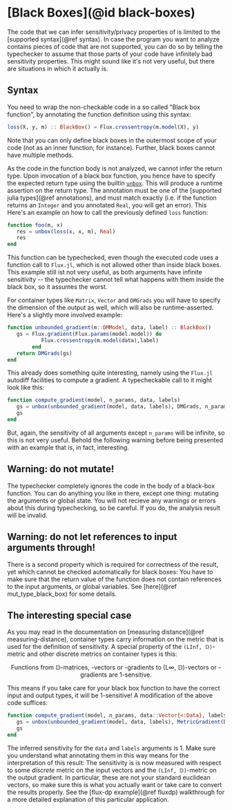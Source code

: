 
# [Black Boxes](@id black-boxes)
The code that we can infer sensitivity/privacy properties of is limited to the [supported syntax](@ref syntax). In case the program you want to analyze contains pieces of code that are not supported, you can do so by telling the typechecker to assume that those parts of your code have infinitely bad sensitivity properties. This might sound like it's not very useful, but there are situations in which it actually is.

## Syntax
You need to wrap the non-checkable code in a so called "Black box function", by annotating the function definition using this syntax:
```julia
loss(X, y, m) :: BlackBox() = Flux.crossentropy(m.model(X), y)
```
Note that you can only define black boxes in the outermost scope of your code (not as an inner function, for instance). Further, black boxes cannot have multiple methods.

As the code in the function body is not analyzed, we cannot infer the return type. Upon invocation of a black box function, you hence have to specify the expected return type using the builtin [`unbox`](@ref). This will produce a runtime assertion on the return type. The annotation must be one of the [supported julia types](@ref annotations), and must match exactly (i.e. if the function returns an `Integer` and you annotated `Real`, you will get an error). This  Here's an example on how to call the previously defined `loss` function:
```julia
function foo(m, x)
   res = unbox(loss(x, x, m), Real)
   res
end
```
This function can be typechecked, even though the executed code uses a function call to `Flux.jl`, which is not allowed other than inside black boxes. This example still ist not very useful, as both arguments have infinite sensitivity -- the typechecker cannot tell what happens with them inside the black box, so it assumes the worst.

For container types like `Matrix`, `Vector` and `DMGrads` you will have to specify the dimension of the output as well, which will also be runtime-asserted. Here's a slightly more involved example:
```julia
function unbounded_gradient(m::DMModel, data, label) :: BlackBox()
   gs = Flux.gradient(Flux.params(model.model)) do
           Flux.crossentropy(m.model(data),label)
        end
   return DMGrads(gs)
end
```
This already does something quite interesting, namely using the `Flux.jl` autodiff facilities to compute a gradient. A typecheckable call to it might look like this:
```julia
function compute_gradient(model, n_params, data, labels)
   gs = unbox(unbounded_gradient(model, data, labels), DMGrads, n_params)
   gs
end
```
But, again, the sensitivity of all arguments except `n_params` will be infinite, so this is not very useful. Behold the following warning before being presented with an example that is, in fact, interesting.

## Warning: do not mutate!
The typechecker completely ignores the code in the body of a black-box function. You can do anything you like in there, except one thing: mutating the arguments or global state. You will not recieve any warnings or errors about this during typechecking, so be careful. If you do, the analysis result will be invalid.

## Warning: do not let references to input arguments through!
There is a second property which is required for correctness of the result, yet which cannot be checked
automatically for black boxes: You have to make sure that the return value of the function does not
contain references to the input arguments, or global variables. See [here](@ref mut_type_black_box) for some details.


## The interesting special case
As you may read in the documentation on [measuring distance](@ref measuring-distance), container types carry information on the metric that is used for the definition of sensitivity. A special property of the `(LInf, 𝔻)`-metric and other discrete metrics on container types is this:
```math
\text{Functions from 𝔻-matrices, -vectors or -gradients to (L∞, 𝔻)-vectors or -gradients are 1-sensitive.}
```

This means if you take care for your black box function to have the correct input and output types, it will be 1-sensitive! A modification of the above code suffices:
```julia
function compute_gradient(model, n_params, data::Vector{<:Data}, labels::Vector{<:Data})
   gs = unbox(unbounded_gradient(model, data, labels), MetricGradient(Data, LInf), n_params)
   gs
end
```
The inferred sensitivity for the `data` and `labels` arguments is 1. Make sure you understand what annotating them in this way means for the interpretation of this result: The sensitivity is is now measured with respect to some *discrete* metric on the input vectors and the `(LInf, 𝔻)`-metric on the output gradient. In particular, these are not your standard euclidean vectors, so make sure this is what you actually want or take care to convert the results properly. See the [flux-dp example](@ref fluxdp) walkthrough for a more detailed explanation of this particular application.

